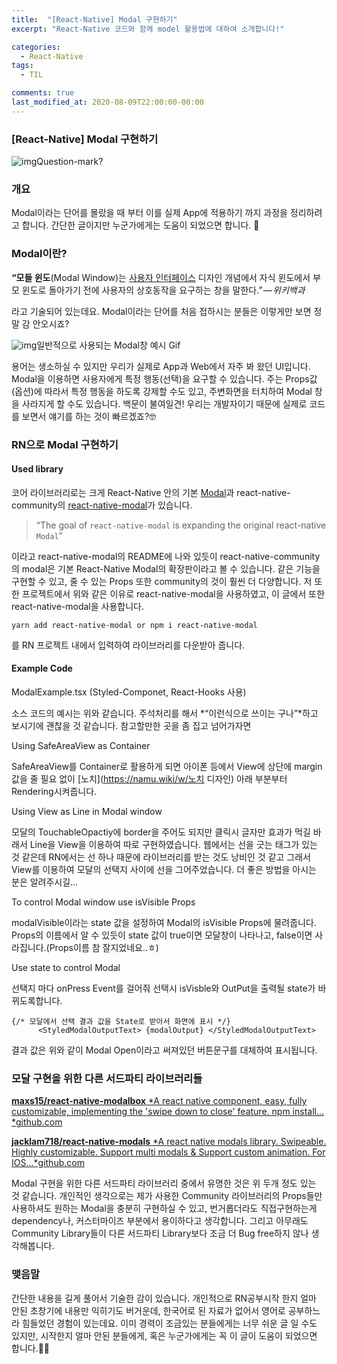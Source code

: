 ```yaml
---
title:  "[React-Native] Modal 구현하기"
excerpt: "React-Native 코드와 함께 model 활용법에 대하여 소개합니다!"

categories:
  - React-Native
tags:
  - TIL

comments: true
last_modified_at: 2020-08-09T22:00:00-00:00
---
```


### [React-Native] Modal 구현하기

![img](https://cdn-images-1.medium.com/max/1000/1*pR4YdLjhwhSqP8eLYZsDug.jpeg)Question-mark?

### 개요

Modal이라는 단어를 몰랐을 때 부터 이를 실제 App에 적용하기 까지 과정을 정리하려고 합니다. 간단한 글이지만 누군가에게는 도움이 되었으면 합니다. 🙏

### Modal이란?

**“모들 윈도**(Modal Window)는 [사용자 인터페이스](https://ko.wikipedia.org/wiki/사용자_인터페이스) 디자인 개념에서 자식 윈도에서 부모 윈도로 돌아가기 전에 사용자의 상호동작을 요구하는 창을 말한다.” — *위키백과*

라고 기술되어 있는데요. Modal이라는 단어를 처음 접하시는 분들은 이렇게만 보면 정말 감 안오시죠?

![img](https://cdn-images-1.medium.com/max/1000/1*vsTxv5t-BO7qJDWsJ7yKeA.gif)일반적으로 사용되는 Modal창 예시 Gif

용어는 생소하실 수 있지만 우리가 실제로 App과 Web에서 자주 봐 왔던 UI입니다. Modal을 이용하면 사용자에게 특정 행동(선택)을 요구할 수 있습니다. 주는 Props값(옵션)에 따라서 특정 행동을 하도록 강제할 수도 있고, 주변화면을 터치하여 Modal 창을 사라지게 할 수도 있습니다. 백문이 불여일견! 우리는 개발자이기 때문에 실제로 코드를 보면서 얘기를 하는 것이 빠르겠죠?🤓

### RN으로 Modal 구현하기

#### Used library

코어 라이브러리로는 크게 React-Native 안의 기본 [Modal](https://facebook.github.io/react-native/docs/modal#animationtype)과 react-native-community의 [react-native-modal](https://github.com/react-native-community/react-native-modal)가 있습니다.

> “The goal of `react-native-modal` is expanding the original react-native `Modal`”

이라고 react-native-modal의 README에 나와 있듯이 react-native-community의 modal은 기본 React-Native Modal의 확장판이라고 볼 수 있습니다. 같은 기능을 구현할 수 있고, 줄 수 있는 Props 또한 community의 것이 훨씬 더 다양합니다. 저 또한 프로젝트에서 위와 같은 이유로 react-native-modal을 사용하였고, 이 글에서 또한 react-native-modal을 사용합니다.

```
yarn add react-native-modal or npm i react-native-modal
```

를 RN 프로젝트 내에서 입력하여 라이브러리를 다운받아 줍니다.

#### Example Code

<script src="https://gist.github.com/gimquokka/76426becc5c846a6f8613adda8a1d74f.js"></script>

ModalExample.tsx (Styled-Componet, React-Hooks 사용)

소스 코드의 예시는 위와 같습니다. 주석처리를 해서 *“이런식으로 쓰이는 구나”*하고 보시기에 괜찮을 것 같습니다. 참고할만한 곳을 좀 집고 넘어가자면

<script src="https://gist.github.com/gimquokka/ad6add3e4dd4aaa77e10362971095c68.js"></script>

Using SafeAreaView as Container

SafeAreaView를 Container로 활용하게 되면 아이폰 등에서 View에 상단에 margin 값을 줄 필요 없이 [노치](https://namu.wiki/w/노치 디자인) 아래 부분부터 Rendering시켜줍니다.

<script src="https://gist.github.com/gimquokka/33b714666ce11c86c4c78e86b8b44cdc.js"></script>

Using View as Line in Modal window

모달의 TouchableOpactiy에 border을 주어도 되지만 클릭시 글자만 효과가 먹길 바래서 Line을 View을 이용하여 따로 구현하였습니다. 웹에서는 선을 긋는 태그가 있는 것 같은데 RN에서는 선 하나 때문에 라이브러리를 받는 것도 낭비인 것 같고 그래서 View를 이용하여 모달의 선택지 사이에 선을 그어주었습니다. 더 좋은 방법을 아시는 분은 알려주시길…

<script src="https://gist.github.com/gimquokka/35b509974a9207001e32b41ba508b8ab.js"></script>

To control Modal window use isVisible Props

modalVisible이라는 state 값을 설정하여 Modal의 isVisible Props에 물려줍니다. Props의 이름에서 알 수 있듯이 state 값이 true이면 모달창이 나타나고, false이면 사라집니다.(Props이름 참 잘지었네요..ㅎ)

<script src="https://gist.github.com/gimquokka/ec062ce0e856b6c498667d7efa2d1f15.js"></script>

Use state to control Modal

선택지 마다 onPress Event를 걸어줘 선택시 isVisble와 OutPut을 출력될 state가 바뀌도록합니다.

```
{/* 모달에서 선택 결과 값을 State로 받아서 화면에 표시 */}
      <StyledModalOutputText> {modalOutput} </StyledModalOutputText>
```

결과 값은 위와 같이 Modal Open이라고 써져있던 버튼문구를 대체하여 표시됩니다.

### 모달 구현을 위한 다른 서드파티 라이브러리들

[**maxs15/react-native-modalbox**
*A react native component, easy, fully customizable, implementing the 'swipe down to close' feature. npm install…*github.com](https://github.com/maxs15/react-native-modalbox)

[**jacklam718/react-native-modals**
*A react native modals library. Swipeable. Highly customizable. Support multi modals & Support custom animation. For IOS…*github.com](https://github.com/jacklam718/react-native-modals)

Modal 구현을 위한 다른 서드파티 라이브러리 중에서 유명한 것은 위 두개 정도 있는 것 같습니다. 개인적인 생각으로는 제가 사용한 Community 라이브러리의 Props들만 사용하셔도 원하는 Modal을 충분히 구현하실 수 있고, 번거롭더라도 직접구현하는게 dependency나, 커스터마이즈 부분에서 용이하다고 생각합니다. 그리고 아무래도 Community Library들이 다른 서드파티 Library보다 조금 더 Bug free하지 않나 생각해봅니다.

### 맺음말

간단한 내용을 길게 풀어서 기술한 감이 있습니다. 개인적으로 RN공부시작 한지 얼마 안된 초창기에 내용만 익히기도 버거운데, 한국어로 된 자료가 없어서 영어로 공부하느라 힘들었던 경험이 있는데요. 이미 경력이 조금있는 분들에게는 너무 쉬운 글 일 수도 있지만, 시작한지 얼마 안된 분들에게, 혹은 누군가에게는 꼭 이 글이 도움이 되었으면 합니다.🙏🏻